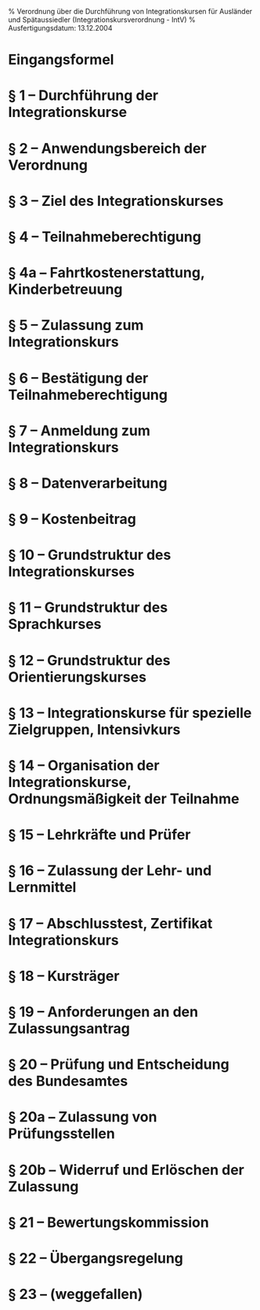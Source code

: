 % Verordnung über die Durchführung von Integrationskursen für Ausländer und Spätaussiedler  (Integrationskursverordnung - IntV)
% Ausfertigungsdatum: 13.12.2004
 
# Eingangsformel

# § 1 – Durchführung der Integrationskurse

# § 2 – Anwendungsbereich der Verordnung

# § 3 – Ziel des Integrationskurses

# § 4 – Teilnahmeberechtigung

# § 4a – Fahrtkostenerstattung, Kinderbetreuung

# § 5 – Zulassung zum Integrationskurs

# § 6 – Bestätigung der Teilnahmeberechtigung

# § 7 – Anmeldung zum Integrationskurs

# § 8 – Datenverarbeitung

# § 9 – Kostenbeitrag

# § 10 – Grundstruktur des Integrationskurses

# § 11 – Grundstruktur des Sprachkurses

# § 12 – Grundstruktur des Orientierungskurses

# § 13 – Integrationskurse für spezielle Zielgruppen, Intensivkurs

# § 14 – Organisation der Integrationskurse, Ordnungsmäßigkeit der Teilnahme

# § 15 – Lehrkräfte und Prüfer

# § 16 – Zulassung der Lehr- und Lernmittel

# § 17 – Abschlusstest, Zertifikat Integrationskurs

# § 18 – Kursträger

# § 19 – Anforderungen an den Zulassungsantrag

# § 20 – Prüfung und Entscheidung des Bundesamtes

# § 20a – Zulassung von Prüfungsstellen

# § 20b – Widerruf und Erlöschen der Zulassung

# § 21 – Bewertungskommission

# § 22 – Übergangsregelung

# § 23 – (weggefallen)
